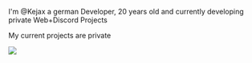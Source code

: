 I'm @Kejax a german Developer, 20 years old and currently developing private Web+Discord Projects

My current projects are private

<img src="https://github-readme-stats.vercel.app/api/top-langs/?username=Kejax&theme=nord&layout=donut"/>
